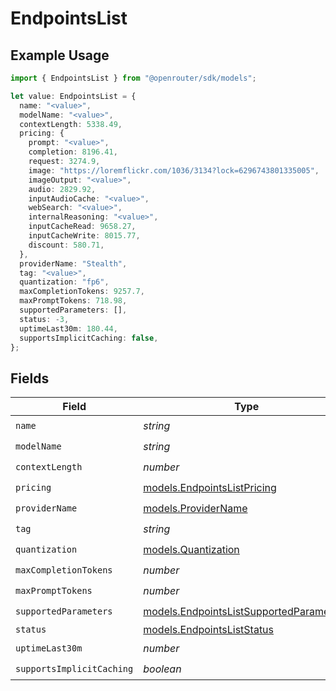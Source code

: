 # EndpointsList

## Example Usage

```typescript
import { EndpointsList } from "@openrouter/sdk/models";

let value: EndpointsList = {
  name: "<value>",
  modelName: "<value>",
  contextLength: 5338.49,
  pricing: {
    prompt: "<value>",
    completion: 8196.41,
    request: 3274.9,
    image: "https://loremflickr.com/1036/3134?lock=6296743801335005",
    imageOutput: "<value>",
    audio: 2829.92,
    inputAudioCache: "<value>",
    webSearch: "<value>",
    internalReasoning: "<value>",
    inputCacheRead: 9658.27,
    inputCacheWrite: 8015.77,
    discount: 580.71,
  },
  providerName: "Stealth",
  tag: "<value>",
  quantization: "fp6",
  maxCompletionTokens: 9257.7,
  maxPromptTokens: 718.98,
  supportedParameters: [],
  status: -3,
  uptimeLast30m: 180.44,
  supportsImplicitCaching: false,
};
```

## Fields

| Field                                                                                    | Type                                                                                     | Required                                                                                 | Description                                                                              |
| ---------------------------------------------------------------------------------------- | ---------------------------------------------------------------------------------------- | ---------------------------------------------------------------------------------------- | ---------------------------------------------------------------------------------------- |
| `name`                                                                                   | *string*                                                                                 | :heavy_check_mark:                                                                       | N/A                                                                                      |
| `modelName`                                                                              | *string*                                                                                 | :heavy_check_mark:                                                                       | N/A                                                                                      |
| `contextLength`                                                                          | *number*                                                                                 | :heavy_check_mark:                                                                       | N/A                                                                                      |
| `pricing`                                                                                | [models.EndpointsListPricing](../models/endpointslistpricing.md)                         | :heavy_check_mark:                                                                       | N/A                                                                                      |
| `providerName`                                                                           | [models.ProviderName](../models/providername.md)                                         | :heavy_check_mark:                                                                       | N/A                                                                                      |
| `tag`                                                                                    | *string*                                                                                 | :heavy_check_mark:                                                                       | N/A                                                                                      |
| `quantization`                                                                           | [models.Quantization](../models/quantization.md)                                         | :heavy_check_mark:                                                                       | N/A                                                                                      |
| `maxCompletionTokens`                                                                    | *number*                                                                                 | :heavy_check_mark:                                                                       | N/A                                                                                      |
| `maxPromptTokens`                                                                        | *number*                                                                                 | :heavy_check_mark:                                                                       | N/A                                                                                      |
| `supportedParameters`                                                                    | [models.EndpointsListSupportedParameter](../models/endpointslistsupportedparameter.md)[] | :heavy_check_mark:                                                                       | N/A                                                                                      |
| `status`                                                                                 | [models.EndpointsListStatus](../models/endpointsliststatus.md)                           | :heavy_minus_sign:                                                                       | N/A                                                                                      |
| `uptimeLast30m`                                                                          | *number*                                                                                 | :heavy_check_mark:                                                                       | N/A                                                                                      |
| `supportsImplicitCaching`                                                                | *boolean*                                                                                | :heavy_check_mark:                                                                       | N/A                                                                                      |